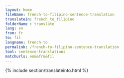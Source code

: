 ```yaml
---
layout: home
fileName: french-to-filipino-sentence-translation
translatein: french_to_filipino
folderName : translate
lang: en
from: fr
to: fil
langname: french-to
permalink: /french-to-filipino-sentence-translation
tool: sentence-translations
matchurls: en&&fr&&fil
---
```

{% include section/translateinto.html %}
